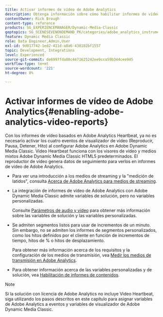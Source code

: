 ```yaml
---
title: Activar informes de vídeo de Adobe Analytics
description: Obtenga información sobre cómo habilitar informes de vídeo de Adobe Analytics en Adobe Dynamic Media Classic.
contentOwner: Rick Brough
content-type: reference
products: SG_EXPERIENCEMANAGER/Dynamic-Media-Classic
geptopics: SG_SCENESEVENONDEMAND_PK/categories/adobe_analytics_instrumentation_kit
feature: Dynamic Media Classic
role: Data Engineer,Admin,User
exl-id: 9d017742-1ed2-411d-a8a6-438102bf1557
topic: Development, Integrations
level: Experienced
source-git-commit: de6997fda88c4471625242ee9cca59b344cee945
workflow-type: tm+mt
source-wordcount: '221'
ht-degree: 0%

---
```


# Activar informes de vídeo de Adobe Analytics{#enabling-adobe-analytics-video-reports}

Con los informes de vídeo basados en Adobe Analytics Heartbeat, ya no es necesario activar los cuatro eventos de visualizador de vídeo (Reproducir, Pausa, Detener, Hito) al configurar Adobe Analytics en Adobe Dynamic Media Classic. Video Heartbeat funciona con los visores de vídeo y medios mixtos Adobe Dynamic Media Classic HTML5 predeterminados. El reproductor de vídeo genera datos de seguimiento para verlos en informes de vídeo de Adobe Analytics.

* Para ver una introducción a los medios de streaming y la &quot;medición de latidos&quot;, consulta [Acerca de Adobe Analytics para medios de streaming](https://experienceleague.adobe.com/en/docs/media-analytics/using/media-overview).

* La integración de informes de vídeo de Adobe Analytics con Adobe Dynamic Media Classic admite variables de solución, pero no variables personalizadas.

  Consulte [Parámetros de audio y vídeo](https://experienceleague.adobe.com/en/docs/media-analytics/using/implementation/variables/audio-video-parameters) para obtener más información sobre las variables de solución y las variables personalizadas.

* Se admiten segmentos listos para usar de incrementos de un minuto. Sin embargo, no se admiten los informes de segmentos personalizados, como los hitos definidos por el cliente en función de incrementos de tiempo, hitos de % o hitos de desplazamiento.

  Para obtener más información acerca de los requisitos y la configuración de los medios de transmisión, vea [Medir los medios de transmisión en Adobe Analytics](https://experienceleague.adobe.com/en/docs/media-analytics/using/media-overview).

* Para obtener información acerca de las variables personalizadas y de solución, vea [Habilitación de informes de contenidos](https://experienceleague.adobe.com/en/docs/media-analytics/using/media-reports/media-reports-enable#media-reports).

>[!NOTE]
>
>Si la solución con licencia de Adobe Analytics no incluye Video Heartbeat, siga utilizando los pasos descritos en este capítulo para asignar variables de Adobe Analytics a eventos y variables de visualizador de Adobe Dynamic Media Classic.
